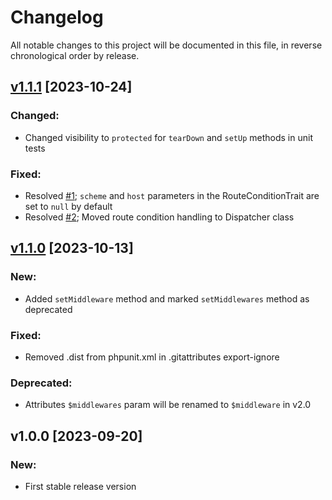# Changelog

All notable changes to this project will be documented in this file,
in reverse chronological order by release.

## [v1.1.1](https://github.com/zaphyr-org/router/compare/1.0.1...1.1.1) [2023-10-24]

### Changed:
* Changed visibility to `protected` for `tearDown` and `setUp` methods in unit tests

### Fixed:
* Resolved [#1](https://github.com/zaphyr-org/router/issues/1); `scheme` and `host` parameters in the RouteConditionTrait are set to `null` by default
* Resolved [#2](https://github.com/zaphyr-org/router/issues/2); Moved route condition handling to Dispatcher class

## [v1.1.0](https://github.com/zaphyr-org/router/compare/1.0.0...1.1.0) [2023-10-13]

### New:
* Added `setMiddleware` method and marked `setMiddlewares` method as deprecated

### Fixed:
* Removed .dist from phpunit.xml in .gitattributes export-ignore

### Deprecated:
* Attributes `$middlewares` param will be renamed to `$middleware` in v2.0

## v1.0.0 [2023-09-20]

### New:
* First stable release version
